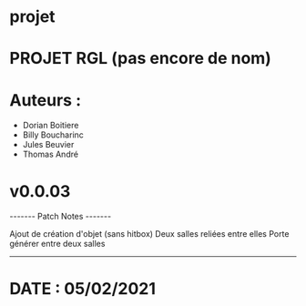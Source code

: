 # projet

# PROJET RGL (pas encore de nom)

# Auteurs :
  - Dorian Boitiere
  - Billy Boucharinc
  - Jules Beuvier
  - Thomas André

# v0.0.03

------- Patch Notes -------

Ajout de création d'objet (sans hitbox)
Deux salles reliées entre elles
Porte générer entre deux salles

---------------------------

# DATE : 05/02/2021
